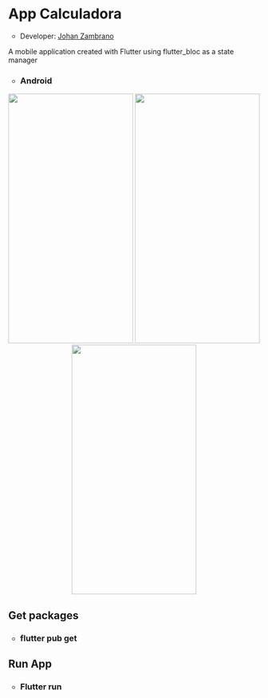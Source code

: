<h1>App Calculadora</h1>
<ul>
  <li type="circle">Developer: <a href="https://www.linkedin.com/in/johan-zambrano-b537501bb/">Johan Zambrano</a></li>
</ul>

A mobile application created with Flutter using flutter_bloc as a state manager

<ul>
  <li type="circle"><h3>Android</h3></li>
</ul>

<p align="center">
  <img src="https://user-images.githubusercontent.com/25967495/134774418-05061b89-51e5-4c91-a178-b418a855bf91.jpg" width="250" height="500">
  <img src="https://user-images.githubusercontent.com/25967495/134774419-e0f2d8f8-8364-4770-b0e4-02e35d0ce349.jpg" width="250" height="500">
  <img src="https://user-images.githubusercontent.com/25967495/134774424-6defd5e3-246d-4246-b554-f5e82b3287df.jpg" width="250" height="500">
</p>

<h2>Get packages</h2>
<ul>
  <li type="circle"><h3>flutter pub get</h3></li>
</ul>

<h2>Run App</h2>
<ul>
  <li type="circle"><h3>Flutter run</h3></li>
</ul>
